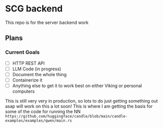 # SCG backend

This repo is for the server backend work

## Plans
### Current Goals
- [ ] HTTP REST API 
- [ ] LLM Code (in progress)
- [ ] Document the whole thing
- [ ] Containerize it 
- [ ] Anything else to get it to work best on either Viking or personal computers

This is still very very in production, so lots to do just getting something out asap will work on this a lot soon!
This is where I am getting the basis for some of the code for running the NN 
`https://github.com/huggingface/candle/blob/main/candle-examples/examples/qwen/main.rs`
